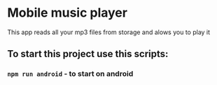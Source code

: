 # Mobile music player
This app reads all your mp3 files from storage and alows you to play it 
## To start this project use this scripts:
### `npm run android` - to start on android
